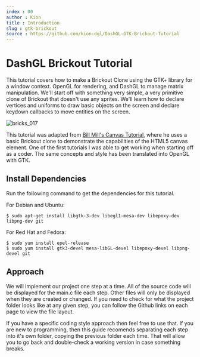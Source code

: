 ```yaml
---
index : 00
author : Kion
title : Introduction
slug : gtk-brickout
source : https://github.com/kion-dgl/DashGL-GTK-Brickout-Tutorial
---
```

# DashGL Brickout Tutorial

This tutorial covers how to make a Brickout Clone using the GTK+ library for a window context. OpenGL for rendering, and DashGL to manage matrix manipulation. We'll start off with something very simple, a very primitive clone of Brickout that doesn't use any sprites. We'll learn how to declare vertices and uniforms to draw basic objects on the screen and declare keydown callbacks to move entities on the screen. 

![bricks_017](https://user-images.githubusercontent.com/25621780/128593831-81850476-8001-4054-8110-cf3c400aeec5.png)

This tutorial was adapted from [Bill Mill's Canvas Tutorial](https://billmill.org/static/canvastutorial/), where he uses a basic Brickout clone to demonstrate the capabilities of the HTML5 canvas element. One of the first tutorials I was able to get working when starting off as a coder. The same concepts and style has been translated into OpenGL with GTK. 

## Install Dependencies

Run the following command to get the dependencies for this tutorial.

For Debian and Ubuntu:
```
$ sudo apt-get install libgtk-3-dev libegl1-mesa-dev libepoxy-dev libpng-dev git
```

For Red Hat and Fedora:
```
$ sudo yum install epel-release
$ sudo yum install gtk3-devel mesa-libGL-devel libepoxy-devel libpng-devel git
```

## Approach

We will implement our project one step at a time. All of the source code will be displayed for the main.c file each step. Other files will only be displayed when they are created or changed. If you need to check for what the project folder looks like at any given step, you can follow the Github links on each page to view the file layout.   

If you have a specific coding style approach then feel free to use that. If you are new to programming, then this guide recomends separating each step into it's own folder, copying the previous folder each time. That will allow you to go back and double-check a working version in case something breaks. 
